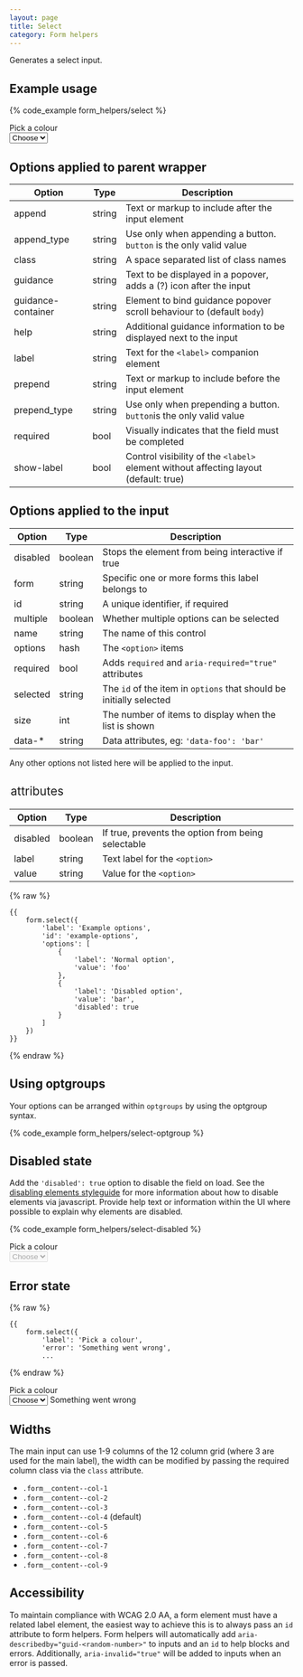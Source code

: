 ```yaml
---
layout: page
title: Select
category: Form helpers
---
```


Generates a select input.

## Example usage

{% code_example form_helpers/select %}

<div class="pulsar-example form">
    <div class="form__group">
        <label class="control__label">Pick a colour</label>
        <div class="controls">
            <select class="form__control select">
                <option value="">Choose</option>
                <option value="colour_red">Red</option>
                <option value="colour_blue">Blue</option>
            </select>
        </div>
    </div>
</div>

## Options applied to parent wrapper

Option       | Type    | Description
------------ | ------- | --------------------------------------------------------
append       | string  | Text or markup to include after the input element
append_type  | string  | Use only when appending a button. `button` is the only valid value
class        | string  | A space separated list of class names
guidance     | string  | Text to be displayed in a popover, adds a (?) icon after the input
guidance-container | string | Element to bind guidance popover scroll behaviour to (default `body`)
help         | string  | Additional guidance information to be displayed next to the input
label        | string  | Text for the `<label>` companion element
prepend      | string  | Text or markup to include before the input element
prepend_type | string  | Use only when prepending a button. `button`is the only valid value
required     | bool    | Visually indicates that the field must be completed
show-label   | bool    | Control visibility of the `<label>` element without affecting layout (default: true)

## Options applied to the input

Option      | Type    | Description
----------- | ------- | --------------------------------------------------------
disabled    | boolean  | Stops the element from being interactive if true
form        | string  | Specific one or more forms this label belongs to
id          | string  | A unique identifier, if required
multiple    | boolean | Whether multiple options can be selected
name        | string  | The name of this control
options     | hash    | The `<option>` items
required    | bool    | Adds `required` and `aria-required="true"` attributes
selected    | string  | The `id` of the item in `options` that should be initially selected
size        | int     | The number of items to display when the list is shown
data-*      | string  | Data attributes, eg: `'data-foo': 'bar'`

Any other options not listed here will be applied to the input.

## <option> attributes

Option      | Type    | Description
----------- | ------- | ---------------------------------------------------
disabled    | boolean | If true, prevents the option from being selectable
label       | string  | Text label for the `<option>`
value       | string  | Value for the `<option>`

{% raw %}
```twig
{{
    form.select({
        'label': 'Example options',
        'id': 'example-options',
        'options': [
            {
                'label': 'Normal option',
                'value': 'foo'
            },
            {
                'label': 'Disabled option',
                'value': 'bar',
                'disabled': true
            }
        ]
    })
}}
```
{% endraw %}

## Using optgroups

Your options can be arranged within `optgroups` by using the optgroup syntax.

{% code_example form_helpers/select-optgroup %}

## Disabled state

Add the `'disabled': true` option to disable the field on load. See the [disabling elements styleguide](styleguides/disabling_elements/) for more information about how to disable elements via javascript. Provide help text or information within the UI where possible to explain why elements are disabled.

{% code_example form_helpers/select-disabled %}

<div class="pulsar-example form">
    <div class="form__group">
        <label for="foo2" class="control__label">Pick a colour</label>
        <div class="controls">
            <select id="foo2" name="foo2" disabled class="form__control select">
                <option value="">Choose</option>
                <option value="colour_red">Red</option>
                <option value="colour_blue">Blue</option>
            </select>
        </div>
    </div>
</div>

## Error state

{% raw %}
```twig
{{
    form.select({
        'label': 'Pick a colour',
        'error': 'Something went wrong',
        ...
```
{% endraw %}

<div class="pulsar-example form">
    <div class="form__group has-error">
        <label class="control__label">Pick a colour</label>
        <div class="controls">
            <select aria-describedby="guid-1244863091" aria-invalid="true" class="form__control select">
                <option value="">Choose</option>
                <option value="colour_red">Red</option>
                <option value="colour_blue">Blue</option>
            </select>
            <span class="help-block is-error" id="guid-1244863091"><i aria-hidden="true" class="icon-warning-sign"></i> Something went wrong</span>
        </div>
    </div>
</div>

## Widths

The main input can use 1-9 columns of the 12 column grid (where 3 are used for the main label), the width can be modified by passing the required column class via the `class` attribute.

* `.form__content--col-1`
* `.form__content--col-2`
* `.form__content--col-3`
* `.form__content--col-4` (default)
* `.form__content--col-5`
* `.form__content--col-6`
* `.form__content--col-7`
* `.form__content--col-8`
* `.form__content--col-9`

## Accessibility

To maintain compliance with WCAG 2.0 AA, a form element must have a related label element, the easiest way to achieve this is to always pass an `id` attribute to form helpers. Form helpers will automatically add `aria-describedby="guid-<random-number>"` to inputs and an `id` to help blocks and errors. Additionally, `aria-invalid="true"` will be added to inputs when an error is passed.
